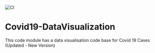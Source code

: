 ![CI](https://github.com/yashsehgal/Covid19-DataVisualization/workflows/CI/badge.svg?branch=master)

# Covid19-DataVisualization
This code module has a data visualisation code base for Covid 19 Cases (Updated - New Version)
